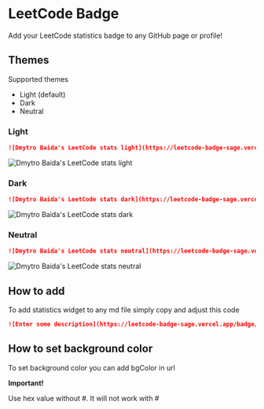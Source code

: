 # LeetCode Badge

Add your LeetCode statistics badge to any GitHub page or profile!

## Themes

Supported themes

- Light (default)
- Dark
- Neutral

### Light

```markdown
![Dmytro Baida's LeetCode stats light](https://leetcode-badge-sage.vercel.app/badge/dmytrobaida?bgColor=fff)
```

![Dmytro Baida's LeetCode stats light](https://leetcode-badge-sage.vercel.app/badge/dmytrobaida?bgColor=fff)

### Dark

```markdown
![Dmytro Baida's LeetCode stats dark](https://leetcode-badge-sage.vercel.app/badge/dmytrobaida?theme=dark&bgColor=282828)
```

![Dmytro Baida's LeetCode stats dark](https://leetcode-badge-sage.vercel.app/badge/dmytrobaida?theme=dark&bgColor=282828)

### Neutral

```markdown
![Dmytro Baida's LeetCode stats neutral](https://leetcode-badge-sage.vercel.app/badge/dmytrobaida?theme=neutral)
```

![Dmytro Baida's LeetCode stats neutral](https://leetcode-badge-sage.vercel.app/badge/dmytrobaida?theme=neutral)

## How to add

To add statistics widget to any md file simply copy and adjust this code

```markdown
![Enter some description](https://leetcode-badge-sage.vercel.app/badge/{your_leetcode_username}?theme={light|dark|neutral}&bgColor={hex_val})
```

## How to set background color

To set background color you can add bgColor in url

**Important!**

Use hex value without #. It will not work with #
